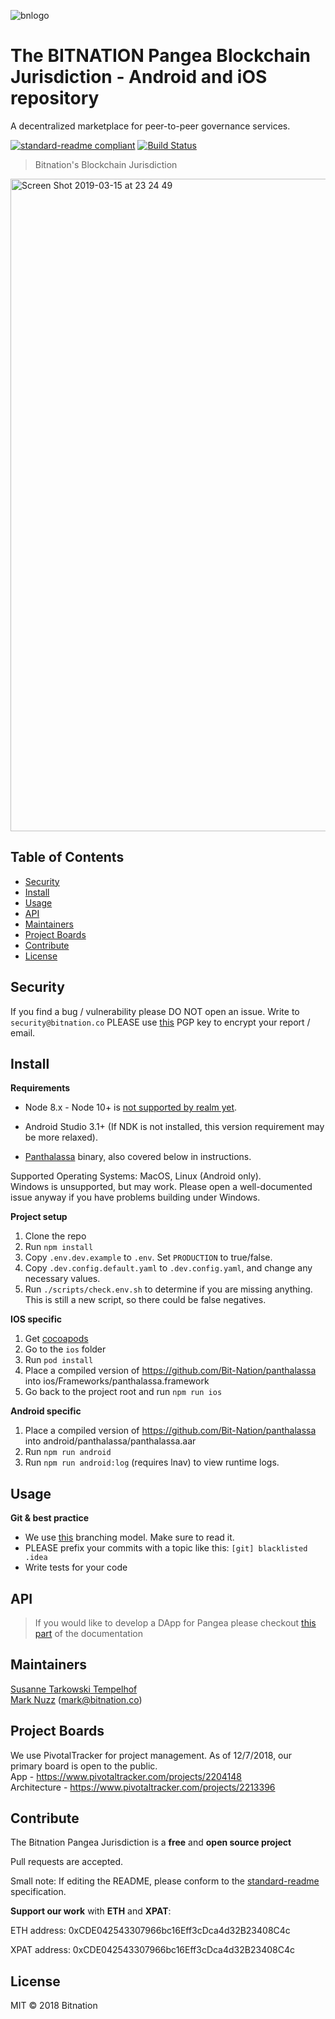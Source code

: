 ![bnlogo](https://user-images.githubusercontent.com/17184469/56120692-f43a1800-5f6e-11e9-84c1-28de2a9c086b.png)


# The BITNATION Pangea Blockchain Jurisdiction - Android and iOS repository

A decentralized marketplace for peer-to-peer governance services.

[![standard-readme compliant](https://img.shields.io/badge/standard--readme-OK-green.svg?style=flat-square)](https://github.com/RichardLitt/standard-readme)
[![Build Status](https://app.bitrise.io/app/be68de279aca4575/status.svg?token=pXZD3QeHe1TRK7YbQ0OnJQ&branch=develop)](https://app.bitrise.io/app/be68de279aca4575)

> Bitnation's Blockchain Jurisdiction

<img width="1044" alt="Screen Shot 2019-03-15 at 23 24 49" src="https://user-images.githubusercontent.com/17184469/56120406-534b5d00-5f6e-11e9-9ed3-676fc5365997.png">



## Table of Contents

- [Security](#security)
- [Install](#install)
- [Usage](#usage)
- [API](#api)
- [Maintainers](#maintainers)
- [Project Boards](#project-boards)
- [Contribute](#contribute)
- [License](#license)

## Security
If you find a bug / vulnerability please DO NOT open an issue. Write to `security@bitnation.co` PLEASE use [this](security-bitnation.co.key.pub) PGP key to encrypt your report / email.

## Install

__Requirements__

* Node 8.x - Node 10+ is [not supported by realm yet](https://github.com/realm/realm-js/issues/1857). 

* Android Studio 3.1+ (If NDK is not installed, this version requirement may be more relaxed).

* [Panthalassa](https://github.com/Bit-Nation/panthalassa) binary, also covered below in instructions.

Supported Operating Systems: MacOS, Linux (Android only).  
Windows is unsupported, but may work. Please open a well-documented issue anyway if you have problems building under Windows.

__Project setup__

1. Clone the repo
2. Run `npm install`
3. Copy `.env.dev.example` to `.env`. Set `PRODUCTION` to true/false.
4. Copy `.dev.config.default.yaml` to `.dev.config.yaml`, and change any necessary values.
5. Run `./scripts/check.env.sh` to determine if you are missing anything. This is still a new script, so there could be false negatives.
 
__IOS specific__
1. Get [cocoapods](https://cocoapods.org/)
2. Go to the `ios` folder
3. Run `pod install`
4. Place a compiled version of https://github.com/Bit-Nation/panthalassa into ios/Frameworks/panthalassa.framework
5. Go back to the project root and run `npm run ios`

__Android specific__
1. Place a compiled version of https://github.com/Bit-Nation/panthalassa into android/panthalassa/panthalassa.aar
2. Run `npm run android`
3. Run `npm run android:log` (requires lnav) to view runtime logs. 

## Usage

__Git & best practice__

- We use [this](http://nvie.com/posts/a-successful-git-branching-model/) branching model. Make sure to read it.
- PLEASE prefix your commits with a topic like this: `[git] blacklisted .idea`
- Write tests for your code


## API
> If you would like to develop a DApp for Pangea please checkout [this part](https://bitnation-pangea-mobile.readthedocs.io/) of the documentation

## Maintainers

[Susanne Tarkowski Tempelhof](https://github.com/xsttx)  
[Mark Nuzz](https://github.com/mnuzz) (mark@bitnation.co)


## Project Boards

We use PivotalTracker for project management. As of 12/7/2018, our primary board is open to the public.  
App - https://www.pivotaltracker.com/projects/2204148  
Architecture - https://www.pivotaltracker.com/projects/2213396  

## Contribute

The Bitnation Pangea Jurisdiction is a **free** and **open source project**

Pull requests are accepted.

Small note: If editing the README, please conform to the [standard-readme](https://github.com/RichardLitt/standard-readme) specification.

**Support our work** with **ETH** and **XPAT**:

ETH address: 0xCDE042543307966bc16Eff3cDca4d32B23408C4c

XPAT address: 0xCDE042543307966bc16Eff3cDca4d32B23408C4c

## License

MIT © 2018 Bitnation
